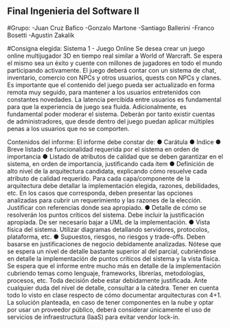## Final Ingenieria del Software II

#Grupo:
-Juan Cruz Bafico
-Gonzalo Martone
-Santiago Ballerini
-Franco Bosetti
-Agustin Zakalik

#Consigna elegida: 
Sistema 1 - Juego Online
Se desea crear un juego online multijugador 3D en tiempo real similar a World of Warcraft. Se
espera el mismo sea un éxito y cuente con millones de jugadores en todo el mundo participando
activamente. El juego deberá contar con un sistema de chat, inventario, comercio con NPCs y otros
usuarios, quests con NPCs y clanes. Es importante que el contenido del juego pueda ser actualizado en
forma remota muy seguido, para mantener a los usuarios entretenidos con constantes novedades. La
latencia percibida entre usuarios es fundamental para que la experiencia de juego sea fluida.
Adicionalmente, es fundamental poder moderar el sistema. Deberán por tanto existir cuentas de
administradores, que desde dentro del juego puedan aplicar múltiples penas a los usuarios que no se
comporten.

Contenidos del informe:
El informe debe constar de:
● Carátula
● Indice
● Breve listado de funcionalidad requerida por el sistema en orden de importancia
● Listado de atributos de calidad que se deben garantizar en el sistema, en orden de
importancia, justificando cada ítem
● Definición de alto nivel de la arquitectura candidata, explicando cómo resuelve cada
atributo de calidad requerido. Para cada capa/componente de la arquitectura debe
detallar la implementación elegida, razones, debilidades, etc. En los casos que
corresponda, deben presentar las opciones analizadas para cubrir un requerimiento y las
razones de la elección. Justificar con referencias donde sea apropiado.
● Detalle de cómo se resolverán los puntos críticos del sistema. Debe incluir la justificación
apropiada. De ser necesario bajar a UML de la implementación.
● Vista física del sistema. Utilizar diagramas detallando servidores, protocolos, plataforma,
etc.
● Supuestos, riesgos, no riesgos y trade-offs. Deben basarse en justificaciones de negocio
debidamente analizadas.
Nótese que se espera un nivel de detalle bastante superior al del parcial, cubriéndose en detalle
la implementación de puntos críticos del sistema y la vista física. Se espera que el informe entre mucho
más en detalle de la implementación cubriendo temas como lenguaje, frameworks, librerías,
metodologías, procesos, etc. Toda decisión debe estar debidamente justificada. Ante cualquier duda del
nivel de detalle, consultar a la cátedra. Tener en cuenta todo lo visto en clase respecto de cómo
documentar arquitecturas con 4+1.
La solución planteada, en caso de tener componentes en la nube y optar por usar un proveedor
público, deberá considerar únicamente el uso de servicios de infraestructura (IaaS) para evitar vendor
lock-in.
